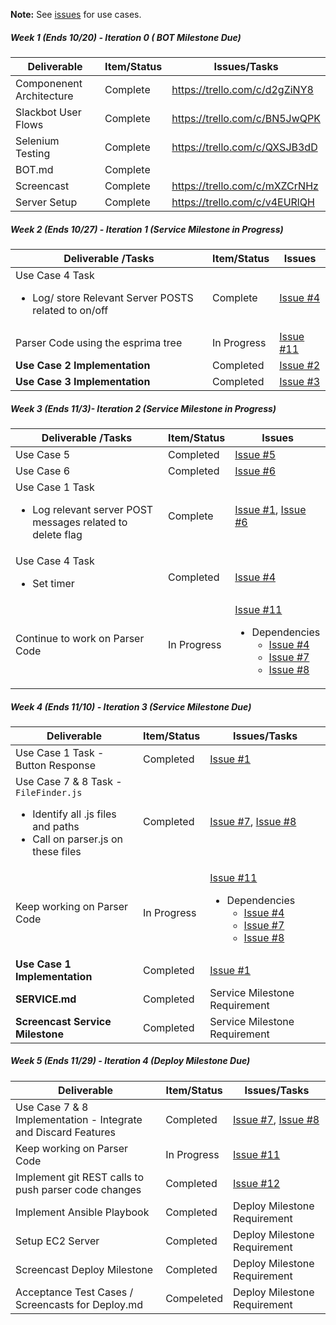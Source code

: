**Note:** See [issues](https://github.ncsu.edu/kebrey/FlagLagBot/issues) for use cases.

##### Week 1 (Ends 10/20) - Iteration 0 ( BOT Milestone Due)

| Deliverable   | Item/Status   |  Issues/Tasks
| ------------- | ------------  |  ------------
| Componenent Architecture | Complete | https://trello.com/c/d2gZiNY8
| Slackbot User Flows   | Complete   |  https://trello.com/c/BN5JwQPK
| Selenium Testing  | Complete  |  https://trello.com/c/QXSJB3dD
| BOT.md    | Complete      | &nbsp;
| Screencast      | Complete      | https://trello.com/c/mXZCrNHz
| Server Setup | Complete   | https://trello.com/c/v4EURlQH

##### Week 2 (Ends 10/27) - Iteration 1 (Service Milestone in Progress)

| Deliverable /Tasks   | Item/Status   |  Issues
| ------------- | ------------  |  ------------
|Use Case 4 Task <ul><li>Log/ store Relevant Server POSTS related to on/off</li></ul> |  Complete| [Issue #4](../../issues/4)
| Parser Code using the esprima tree| In Progress | [Issue #11](../../issues/11)
| **Use Case 2 Implementation** | Completed  | [Issue #2](../../issues/2)
| **Use Case 3 Implementation**| Completed  | [Issue #3](../../issues/3)
##### Week 3 (Ends 11/3)- Iteration 2 (Service Milestone in Progress)

| Deliverable /Tasks  | Item/Status   |  Issues
| ------------- | ------------  |  ------------
| Use Case 5 | Completed  | [Issue #5](../../issues/5)
| Use Case 6 | Completed  | [Issue #6](../../issues/6)
| Use Case 1 Task <ul> <li> Log relevant server POST messages related to delete flag</li></ul>| Complete| [Issue #1](../../issues/1), [Issue #6](../../issues/6)
| Use Case 4  Task <ul><li>Set timer </li> | Completed | [Issue #4](../../issues/4)
| Continue to work on Parser Code| In Progress | [Issue #11](../../issues/11) <ul><li> Dependencies <ul>  <li> [Issue #4](../../issues/4)</li> <li> [Issue #7](../../issues/7)</li> <li> [Issue #8](../../issues/8) </li> </ul> </li></ul>

##### Week 4 (Ends 11/10) - Iteration 3 (Service Milestone Due) 

| Deliverable   | Item/Status   |  Issues/Tasks
| ------------- | ------------  |  ------------
| Use Case 1 Task - Button Response | Completed |  [Issue #1](../../issues/1)
| Use Case 7 & 8 Task - `FileFinder.js` <ul><li> Identify all .js files and paths</li> <li> Call on parser.js on these files </li></ul>| Completed | [Issue #7](../../issues/7), [Issue #8](../../issues/8)
| Keep working on Parser Code| In Progress | [Issue #11](../../issues/11) <ul><li> Dependencies <ul>  <li> [Issue #4](../../issues/4)</li> <li> [Issue #7](../../issues/7)</li> <li> [Issue #8](../../issues/8) </li> </ul> </li></ul>
| **Use Case 1 Implementation** | Completed | [Issue #1](../../issues/1)
| **SERVICE.md**  | Completed | Service Milestone Requirement
| **Screencast Service Milestone** | Completed | Service Milestone Requirement 

##### Week 5 (Ends 11/29) - Iteration 4 (Deploy Milestone Due) 

| Deliverable   | Item/Status   |  Issues/Tasks
| ------------- | ------------  |  ------------
| Use Case 7 & 8 Implementation - Integrate and Discard Features | Completed | [Issue #7](../../issues/7), [Issue #8](../../issues/8)
| Keep working on Parser Code | In Progress | [Issue #11](../../issues/11) 
| Implement git REST calls to push parser code changes | Completed | [Issue #12](../../issues/12)
| Implement Ansible Playbook | Completed | Deploy Milestone Requirement
| Setup EC2 Server  | Completed | Deploy Milestone Requirement
| Screencast Deploy Milestone | Completed | Deploy Milestone Requirement
| Acceptance Test Cases / Screencasts for Deploy.md | Compeleted | Deploy Milestone Requirement

